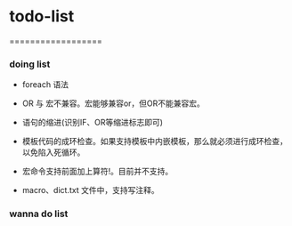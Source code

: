 # todo-list
==================

### doing list

- foreach 语法

- OR 与 宏不兼容。宏能够兼容or，但OR不能兼容宏。

- 语句的缩进(识别IF、OR等缩进标志即可)

- 模板代码的成环检查。如果支持模板中内嵌模板，那么就必须进行成环检查，以免陷入死循环。

- 宏命令支持前面加上算符!。目前并不支持。

- macro、dict.txt 文件中，支持写注释。

### wanna do list

